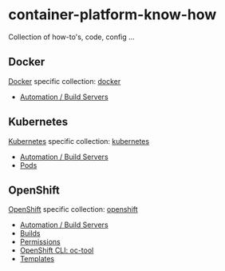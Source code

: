 # container-platform-know-how

Collection of how-to's, code, config ...

## Docker

[Docker](https://www.docker.com/) specific collection: [docker](docker/)

* [Automation / Build Servers](docker/automation.md)

## Kubernetes

[Kubernetes](https://kubernetes.io/) specific collection: [kubernetes](kubernetes/)

* [Automation / Build Servers](kubernetes/automation.md)
* [Pods](kubernetes/pods.md)

## OpenShift

[OpenShift](https://www.openshift.com/) specific collection: [openshift](openshift/)

* [Automation / Build Servers](openshift/automation.md)
* [Builds](openshift/builds.md)
* [Permissions](openshift/permissions/permissions.md)
* [OpenShift CLI: oc-tool](openshift/oc-tool.md)
* [Templates](openshift/templates/templates.md)
